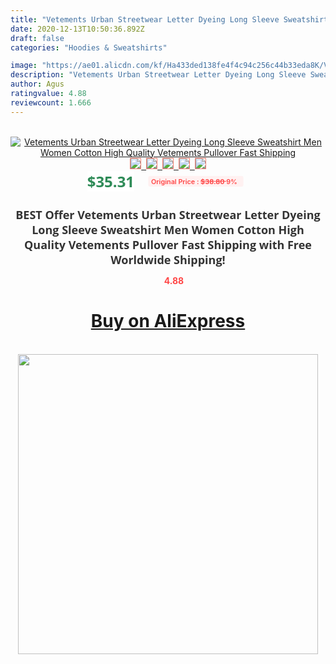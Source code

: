 ```yaml
---
title: "Vetements Urban Streetwear Letter Dyeing Long Sleeve Sweatshirt Men Women Cotton High Quality Vetements Pullover Fast Shipping"
date: 2020-12-13T10:50:36.892Z
draft: false
categories: "Hoodies & Sweatshirts"

image: "https://ae01.alicdn.com/kf/Ha433ded138fe4f4c94c256c44b33eda8K/Vetements-Urban-Streetwear-Letter-Dyeing-Long-Sleeve-Sweatshirt-Men-Women-Cotton-High-Quality-Vetements-Pullover-Fast.jpg"
description: "Vetements Urban Streetwear Letter Dyeing Long Sleeve Sweatshirt Men Women Cotton High Quality Vetements Pullover Fast Shipping"
author: Agus
ratingvalue: 4.88
reviewcount: 1.666
---
```

<br>
<div style="text-align: center;">
<a href="https://s.click.aliexpress.com/e/_AEChyv" target="_blank" rel="nofollow noopener noreferrer"><img alt="Vetements Urban Streetwear Letter Dyeing Long Sleeve Sweatshirt Men Women Cotton High Quality Vetements Pullover Fast Shipping" class="magnifier-image" src="https://ae01.alicdn.com/kf/Ha433ded138fe4f4c94c256c44b33eda8K/Vetements-Urban-Streetwear-Letter-Dyeing-Long-Sleeve-Sweatshirt-Men-Women-Cotton-High-Quality-Vetements-Pullover-Fast.jpg_640x640.jpg">
<br>
<img style="border:1px solid salmon" src="https://ae01.alicdn.com/kf/Ha433ded138fe4f4c94c256c44b33eda8K/Vetements-Urban-Streetwear-Letter-Dyeing-Long-Sleeve-Sweatshirt-Men-Women-Cotton-High-Quality-Vetements-Pullover-Fast.jpg_120x120.jpg">&nbsp;&nbsp;<img style="border:1px solid salmon" src="https://ae01.alicdn.com/kf/H06b2ae38d49a4b6492fd802606476844i/Vetements-Urban-Streetwear-Letter-Dyeing-Long-Sleeve-Sweatshirt-Men-Women-Cotton-High-Quality-Vetements-Pullover-Fast.jpg_120x120.jpg">&nbsp;&nbsp;<img style="border:1px solid salmon" src="_120x120.jpg">&nbsp;&nbsp;<img style="border:1px solid salmon" src="_120x120.jpg">&nbsp;&nbsp;<img style="border:1px solid salmon" src="_120x120.jpg"></a></div><br0>
<div style="text-align: center;"><span style="background-color: white; border: 0px; box-sizing: border-box; color: seagreen; display: inline-block; font-family: &quot;open sans&quot; , &quot;arial&quot; , &quot;helvetica&quot; , sans-serif , &quot;heiti&quot;; font-size: 24px; font-stretch: inherit; font-weight: 700; line-height: inherit; margin: 0px 10px 0px 0px; padding: 0px; vertical-align: middle;">$35.31 </span>
<span style="background: rgb(255 , 241 , 241); border-radius: 3px; border: 0px; box-sizing: border-box; color: #ff4747; display: inline-block; font-family: inherit; font-size: 12px; font-stretch: inherit; font-style: inherit; font-variant: inherit; font-weight: 600; line-height: inherit; margin: 0px; padding: 2px 5px; transform: scale(0.9); vertical-align: middle;">Original Price : <b style="text-decoration: line-through;">$38.80 </b> 9%&nbsp;&nbsp;</span></div>
<h1 style="color: #333333; display: inline-block; font-family: &quot;open sans&quot; , &quot;arial&quot; , &quot;helvetica&quot; , sans-serif , &quot;heiti&quot;; font-size: 18px; font-stretch: inherit; font-weight: 700; text-align: center;">BEST Offer Vetements Urban Streetwear Letter Dyeing Long Sleeve Sweatshirt Men Women Cotton High Quality Vetements Pullover Fast Shipping with Free Worldwide Shipping!</h1>
<div style="color: #ff4747; text-align: center;">
<img src="https://4.bp.blogspot.com/-M0ZcTcb-5uY/XleCXlxnR4I/AAAAAAAAAEc/OrjgMkXV1oMQFaCRZj5HQwOCBcu3w1FegCPcBGAYYCw/s1600/star.png" style="height: 15px;">&nbsp;<b>4.88</b></div>
<div class="button_cont" align="center"><a class="buynow_a" href="https://s.click.aliexpress.com/e/_AEChyv" target="_blank" rel="nofollow noopener noreferrer"><H1>Buy on AliExpress</H1></a></div><br>
<div class="separator" style="clear: both; text-align: center;">
<img src="https://lh3.googleusercontent.com/-pTy5HemUv9M/XlePHvY0dAI/AAAAAAAAAE4/0nX5iRUoIWY8eMW9Dpxeirr157OZliDIgCLcBGAsYHQ/s1600/badge.gif" width="480">
</div>

